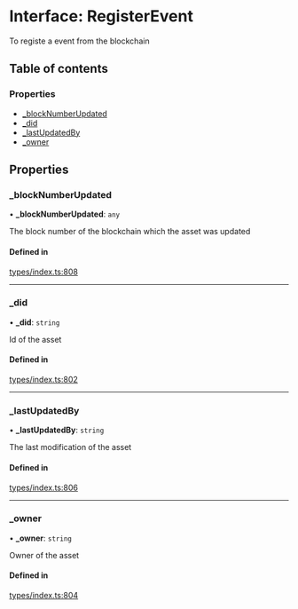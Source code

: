 # Interface: RegisterEvent

To registe a event from the blockchain

## Table of contents

### Properties

- [\_blockNumberUpdated](RegisterEvent.md#_blocknumberupdated)
- [\_did](RegisterEvent.md#_did)
- [\_lastUpdatedBy](RegisterEvent.md#_lastupdatedby)
- [\_owner](RegisterEvent.md#_owner)

## Properties

### \_blockNumberUpdated

• **\_blockNumberUpdated**: `any`

The block number of the blockchain which the asset was updated

#### Defined in

[types/index.ts:808](https://github.com/nevermined-io/react-components/blob/5437523/catalog/src/types/index.ts#L808)

___

### \_did

• **\_did**: `string`

Id of the asset

#### Defined in

[types/index.ts:802](https://github.com/nevermined-io/react-components/blob/5437523/catalog/src/types/index.ts#L802)

___

### \_lastUpdatedBy

• **\_lastUpdatedBy**: `string`

The last modification of the asset

#### Defined in

[types/index.ts:806](https://github.com/nevermined-io/react-components/blob/5437523/catalog/src/types/index.ts#L806)

___

### \_owner

• **\_owner**: `string`

Owner of the asset

#### Defined in

[types/index.ts:804](https://github.com/nevermined-io/react-components/blob/5437523/catalog/src/types/index.ts#L804)
